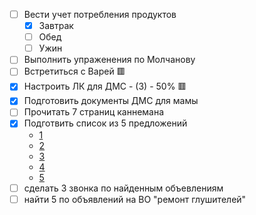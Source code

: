 - [ ] Вести учет потребления продуктов
	- [x] Завтрак
	- [ ] Обед
	- [ ] Ужин
- [ ] Выполнить упраженения по Молчанову
- [ ] Встретиться с Варей 🟥
- [x] Настроить ЛК для ДМС - (З) - 50%  🟥
- [x] Подготовить документы ДМС для мамы
- [ ] Прочитать 7 страниц каннемана
- [x] Подготвить список из 5 предложений
	- [1](https://stroirent.ru/arenda-instrumenta/arenda-shlifovalnoi-mashiny-po-betonu/)
	- [2](https://www.trspb.ru/arenda/oborudovanie-dlya-obrabotki-betona/shlifovalnye-mashiny/)
	- [3](https://www.avito.ru/sankt-peterburg/remont_i_stroitelstvo/prodazhaarenda_mozaichno-shlifovalnaya_mashina_misom_2899118526)
	- [4](https://www.avito.ru/sankt-peterburg/remont_i_stroitelstvo/mozaichno-shlifovalnaya_mashina_po_suhomu_betonu_2985731603)
	- [5](https://www.avito.ru/sankt-peterburg/remont_i_stroitelstvo/shlifovalnaya_mashina_splitstone_gm-122_2930313999)
-  [ ] сделать 3 звонка по найденным объевлениям
-  [ ] найти 5 по объявлений на ВО "ремонт глушителей"